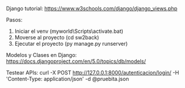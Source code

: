 Django tutorial:
https://www.w3schools.com/django/django_views.php

Pasos:
1. Iniciar el venv (myworld\Scripts\activate.bat)
2. Moverse al proyecto (cd sw2back)
3. Ejecutar el proyecto (py manage.py runserver)

Modelos y Clases en Django:
https://docs.djangoproject.com/en/5.0/topics/db/models/

Testear APIs:
curl -X POST http://127.0.0.1:8000/autenticacion/login/ -H 'Content-Type: application/json' -d @pruebita.json